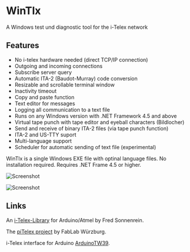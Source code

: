 ﻿# WinTlx
A Windows test und diagnostic tool for the i-Telex network

## Features
- No i-telex hardware needed (direct TCP/IP connection)
- Outgoing and incoming connections
- Subscribe server query
- Automatic ITA-2 (Baudot-Murray) code conversion
- Resizable and scrollable terminal window
- Inactivity timeout
- Copy and paste function
- Text editor for messages
- Logging all communication to a text file
- Runs on any Windows version with .NET Framework 4.5 and above
- Virtual tape punch with tape editor and eyeball characters (Bildlocher)
- Send and receive of binary ITA-2 files (via tape punch function)
- ITA-2 and US-TTY suport
- Multi-language support
- Scheduler for automatic sending of text file (experimental)

WinTlx is a single Windows EXE file with optinal language files. No installation required.
Requires .NET Frame 4.5 or higher.

![Screenshot](https://github.com/detlefgerhardt/WinTlx/blob/master/WinTlxScreen.png)

![Screenshot](https://github.com/detlefgerhardt/WinTlx/blob/master/WinTlxScreen2.png)

 
## Links

An [i-Telex-Library](https://sourceforge.net/projects/itelex) for Arduino/Atmel by Fred Sonnenrein.

The [piTelex project](https://github.com/fablab-wue/piTelex) by FabLab Würzburg.

i-Telex interface for Arduino [ArduinoTW39](https://github.com/glsys/ArduinoTW39).
